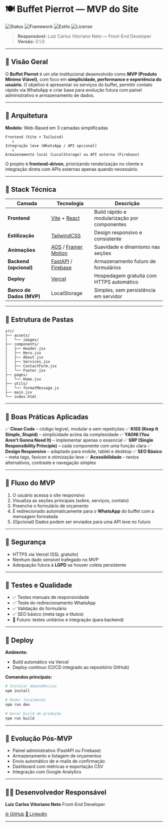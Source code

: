 
# 🍽️ Buffet Pierrot — MVP do Site 

![Status](https://img.shields.io/badge/status-em%20desenvolvimento-yellow)
![Framework](https://img.shields.io/badge/framework-React%20%2B%20Vite-blue)
![Estilo](https://img.shields.io/badge/style-TailwindCSS-38bdf8)
![License](https://img.shields.io/badge/license-Open%20Source-green)

> **Responsável:** Luiz Carlos Vitoriano Neto — Front-End Developer
> **Versão:** 0.1.0

---

## 📘 Visão Geral

O **Buffet Pierrot** é um site institucional desenvolvido como **MVP (Produto Mínimo Viável)**, com foco em **simplicidade, performance e experiência do usuário**.
O objetivo é apresentar os serviços do buffet, permitir contato rápido via WhatsApp e criar base para evolução futura com painel administrativo e armazenamento de dados.

---

## 🧱 Arquitetura

**Modelo:** Web-Based em 3 camadas simplificadas

```
Frontend (Vite + Tailwind)
   ↕
Integração leve (WhatsApp / API opcional)
   ↕
Armazenamento local (LocalStorage) ou API externa (Firebase)
```

O projeto é **frontend-driven**, priorizando renderização no cliente e integração direta com APIs externas apenas quando necessário.

---

## 🧩 Stack Técnica

| Camada                   | Tecnologia                                                                                 | Descrição                                    |
| ------------------------ | ------------------------------------------------------------------------------------------ | -------------------------------------------- |
| **Frontend**             | [Vite](https://vitejs.dev/) + [React](https://react.dev/)                                  | Build rápido e modularização por componentes |
| **Estilização**          | [TailwindCSS](https://tailwindcss.com/)                                                    | Design responsivo e consistente              |
| **Animações**            | [AOS](https://michalsnik.github.io/aos/) / [Framer Motion](https://www.framer.com/motion/) | Suavidade e dinamismo nas seções             |
| **Backend (opcional)**   | [FastAPI](https://fastapi.tiangolo.com/) / [Firebase](https://firebase.google.com/)        | Armazenamento futuro de formulários          |
| **Deploy**               | [Vercel](https://vercel.com/)                                                              | Hospedagem gratuita com HTTPS automático     |
| **Banco de Dados (MVP)** | LocalStorage                                                                               | Simples, sem persistência em servidor        |

---

## 📂 Estrutura de Pastas

```
src/
├── assets/
│   └── images/
├── components/
│   ├── Header.jsx
│   ├── Hero.jsx
│   ├── About.jsx
│   ├── Services.jsx
│   ├── ContactForm.jsx
│   └── Footer.jsx
├── pages/
│   └── Home.jsx
├── utils/
│   └── formatMessage.js
├── main.jsx
└── index.html
```

---

## 🧭 Boas Práticas Aplicadas

✅ **Clean Code** – código legível, modular e sem repetições
✅ **KISS (Keep It Simple, Stupid)** – simplicidade acima da complexidade
✅ **YAGNI (You Aren’t Gonna Need It)** – implementar apenas o essencial
✅ **SRP (Single Responsibility Principle)** – cada componente com uma função clara
✅ **Design Responsivo** – adaptado para mobile, tablet e desktop
✅ **SEO Básico** – meta tags, favicon e otimização leve
✅ **Acessibilidade** – textos alternativos, contraste e navegação simples

---

## 💬 Fluxo do MVP

1. O usuário acessa o site responsivo
2. Visualiza as seções principais (sobre, serviços, contato)
3. Preenche o formulário de orçamento
4. É redirecionado automaticamente para o **WhatsApp** do buffet com a mensagem formatada
5. (Opcional) Dados podem ser enviados para uma API leve no futuro

---

## 🔐 Segurança

* HTTPS via Vercel (SSL gratuito)
* Nenhum dado sensível trafegado no MVP
* Adequação futura à **LGPD** se houver coleta persistente

---

## 🧪 Testes e Qualidade

* ✅ Testes manuais de responsividade
* ✅ Teste do redirecionamento WhatsApp
* ✅ Validação do formulário
* ✅ SEO básico (meta tags e títulos)
* 🚧 Futuro: testes unitários e integração (para backend)

---

## 🚀 Deploy

**Ambiente:**

* Build automático via Vercel
* Deploy contínuo (CI/CD integrado ao repositório GitHub)

**Comandos principais:**

```bash
# Instalar dependências
npm install

# Rodar localmente
npm run dev

# Gerar build de produção
npm run build
```

---

## 🔮 Evolução Pós-MVP

* Painel administrativo (FastAPI ou Firebase)
* Armazenamento e listagem de orçamentos
* Envio automático de e-mails de confirmação
* Dashboard com métricas e exportação CSV
* Integração com Google Analytics

---

## 👨‍💻 Desenvolvedor Responsável

**Luiz Carlos Vitoriano Neto**
Front-End Developer

[🌐 GitHub](https://github.com/LuisCarlos01)
[💼 LinkedIn](https://www.linkedin.com/in/luis-carlos-vitoriano-neto-56a58321b/)

---
